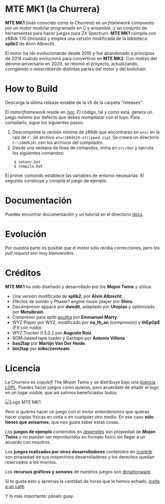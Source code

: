 # MTE MK1 (la Churrera)

**MTE MK1** (más conocido como *la Churrera*) es un _framework_ compuesto por un motor modular programado en C y ensamble, y un conjunto de herramientas para hacer juegos para ZX Spectrum. **MTE MK1** compila con z88dk 1.10 (incluido) y emplea una versión modificada de la biblioteca **splib2** de Alvin Albrecht.

El motor ha ido evolucionando desde 2010 y fue abandonado a principios de 2014 cuando evolucionó para convertirse en **MTE MK2**. Con motivo del décimo aniversario en 2020, se retomó el proyecto, actualizando, corrigiendo o reescribiendo distintas partes del motor y del _toolchain_.

# How to Build

Descarga la última release estable de la v5 de la carpeta "releases".

El motor/_framework_ reside en [/src](./src). El código, tal y como está, genera un juego mínimo por defecto que debes *reemplazar* con el tuyo. Para compilarlo, sigue los siguientes pasos:

1. Descomprime la versión mínima de z88dk que encontrarás en `env/` en la raíz de `C:` (el archivo `env/z88dk10-stripped.zip`). Se creará un directorio `C:\z88dk10\` con los archivos del compilador.
2. Desde una ventana de línea de comandos, entra en `src/dev` y ejecuta los siguientes comandos:

```
	$ setenv.bat
	$ compile.bat
```

El primer comando establece las variables de entorno necesarias. El segundo construye y compila el juego de ejemplo.

# Documentación

Puedes encontrar documentación y un tutorial en el directorio [docs](./docs).

# Evolución

Por nuestra parte es posible que el motor sólo reciba correcciones, pero los _pull request_ son muy bienvenidos.

# Créditos

**MTE MK1** ha sido diseñado y desarrollado por los **Mojon Twins** y utiliza:

* Una versión modificada de **splib2**, por **Alvin Albrecht**.
* Efectos de sonido y Phaser1 engine music player por **Shiru**.
* Decompresor appack por **dwedit**, adaptado por **Utopian** y optimizado por **Metalbrain**.
* Compresor para aplib [apultra](https://github.com/emmanuel-marty/apultra) por **Emmanuel Marty**.
* WYZ Player por WYZ, modificado por **na_th_an** (compresión) y **thEpOpE** (FX con ruido).
* WYZ Tracker 0.5.0.2 por **Augusto Ruiz**.
* ROM-based tape loader y Gentape por **Antonio Villena**.
* **bas2tap** por **Martijn Van Der Heide**.
* **bin2tap** por **mike/zeroteam**.

# Licencia

La Churrera es _copyleft_ The Mojon Twins y se distribuye bajo una [licencia LGPL](./LICENSE). Puedes hacer juegos como quieras, pero acuérdate de añadir el logo en un lugar visible, que así salimos beneficiados todos:

![Logo MTE MK1](https://github.com/mojontwins/MK1/blob/master/logo.png)

*Pero* si quieres hacer un juego con el motor entenderemos que quieras hacer copias físicas en cinta o en cualquier otro medio. En ese caso **sólo tienes que avisarnos**, que nos gusta saber estas cosas.

Los **juegos de ejemplo** contenidos en [/examples](./examples) son propiedad de **Mojon Twins** y no pueden ser reproducidos en formato físico sin llegar a un acuerdo con nosotros.

Los **juegos realizados por otros desarrolladores** contenidos en [/contrib](./contrib) son propiedad de sus respectivos desarrolladores y los derechos quedan reservados a los mismos.

Los **recursos gráficos y sonoros** de nuestros juegos son [donationware](https://en.wikipedia.org/wiki/Donationware).

Si te gusta esto y aprecias la cantidad de horas que le hemos echado, [invita a un café](https://ko-fi.com/I2I0JUJ9).

Y lo más importante: pásalo guay.
